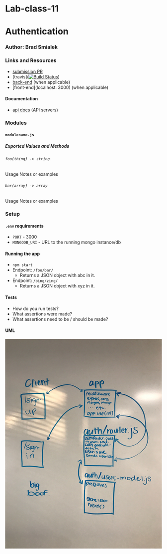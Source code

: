 # Lab-class-11
# Authentication

### Author: Brad Smialek

### Links and Resources
* [submission PR](https://github.com/brad-smialek-401-advanced-javascript/lab-class-11/pull/2)
* [travis]([![Build Status](https://www.travis-ci.com/brad-smialek-401-advanced-javascript/lab-class-11.svg?branch=master)](https://www.travis-ci.com/brad-smialek-401-advanced-javascript/lab-class-11))
* [back-end](https://whispering-journey-71486.herokuapp.com/) (when applicable)
* [front-end](localhost: 3000) (when applicable)

#### Documentation
* [api docs](http://xyz.com) (API servers)


### Modules
#### `modulename.js`
##### Exported Values and Methods

###### `foo(thing) -> string`
Usage Notes or examples

###### `bar(array) -> array`
Usage Notes or examples

### Setup
#### `.env` requirements
* `PORT` - 3000
* `MONGODB_URI` - URL to the running mongo instance/db

#### Running the app
* `npm start`
* Endpoint: `/foo/bar/`
  * Returns a JSON object with abc in it.
* Endpoint: `/bing/zing/`
  * Returns a JSON object with xyz in it.
  
#### Tests
* How do you run tests?
* What assertions were made?
* What assertions need to be / should be made?

#### UML
![UML](./assets/authuml.jpg)